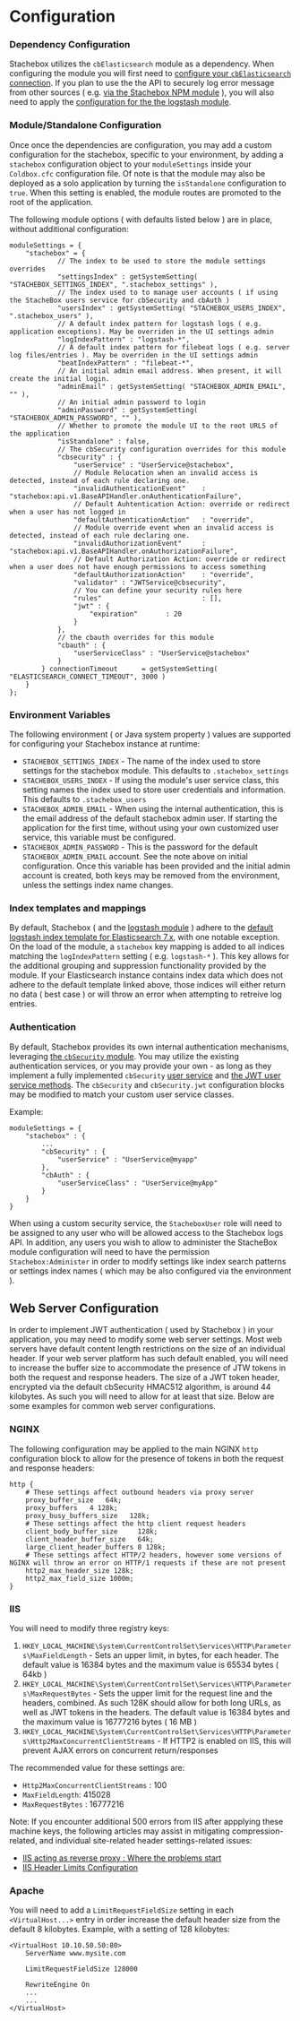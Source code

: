 Configuration
=============
### Dependency Configuration

Stachebox utilizes the `cbElasticsearch` module as a dependency.  When configuring the module you will first need to [configure your `cbElasticsearch` connection](https://cbelasticsearch.ortusbooks.com/configuration).  If you plan to use the the API to securely log error message from other sources ( e.g. [via the Stachebox NPM module](https://www.npmjs.com/package/stachebox) ), you will also need to apply the [configuration for the the logstash module](https://github.com/coldbox-modules/logstash#configuration).   

### Module/Standalone Configuration

Once once the dependencies are configuration, you may add a custom configuration for the stachebox, specific to your environment, by adding a `stachebox` configuration object to your `moduleSettings` inside your `Coldbox.cfc` configuration file.  Of note is that the module may also be deployed as a solo application by turning the `isStandalone` configuration to `true`.  When this setting is enabled, the module routes are promoted to the root of the application.

The following module options ( with defaults listed below ) are in place, without additional configuration:

```
moduleSettings = {
    "stachebox" = {
			// The index to be used to store the module settings overrides
			"settingsIndex" : getSystemSetting( "STACHEBOX_SETTINGS_INDEX", ".stachebox_settings" ),
			// The index used to to manage user accounts ( if using the StacheBox users service for cbSecurity and cbAuth )
			"usersIndex" : getSystemSetting( "STACHEBOX_USERS_INDEX", ".stachebox_users" ),
			// A default index pattern for logstash logs ( e.g. application exceptions). May be overriden in the UI settings admin
			"logIndexPattern" : "logstash-*",
			// A default index pattern for filebeat logs ( e.g. server log files/entries ). May be overriden in the UI settings admin
			"beatIndexPattern" : "filebeat-*",
			// An initial admin email address. When present, it will create the initial login.
			"adminEmail" : getSystemSetting( "STACHEBOX_ADMIN_EMAIL", "" ),
			// An initial admin password to login
			"adminPassword" : getSystemSetting( "STACHEBOX_ADMIN_PASSWORD", "" ),
			// Whether to promote the module UI to the root URLS of the application
			"isStandalone" : false,
			// The cbSecurity configuration overrides for this module
			"cbsecurity" : {
				"userService" : "UserService@stachebox",
				// Module Relocation when an invalid access is detected, instead of each rule declaring one.
				"invalidAuthenticationEvent" 	: "stachebox:api.v1.BaseAPIHandler.onAuthenticationFailure",
				// Default Auhtentication Action: override or redirect when a user has not logged in
				"defaultAuthenticationAction"	: "override",
				// Module override event when an invalid access is detected, instead of each rule declaring one.
				"invalidAuthorizationEvent"		: "stachebox:api.v1.BaseAPIHandler.onAuthorizationFailure",
				// Default Authorization Action: override or redirect when a user does not have enough permissions to access something
				"defaultAuthorizationAction"	: "override",
				"validator" : "JWTService@cbsecurity",
				// You can define your security rules here
				"rules"							: [],
				"jwt" : {
					"expiration"       : 20
				}
			},
			// the cbauth overrides for this module
			"cbauth" : {
				"userServiceClass" : "UserService@stachebox"
			}
		} connectionTimeout      = getSystemSetting( "ELASTICSEARCH_CONNECT_TIMEOUT", 3000 )
    }
};
```

### Environment Variables

The following environment ( or Java system property ) values are supported for configuring your Stachebox instance at runtime:

* `STACHEBOX_SETTINGS_INDEX` - The name of the index used to store settings for the stachebox module.  This defaults to `.stachebox_settings`
* `STACHEBOX_USERS_INDEX` - If using the module's user service class, this setting names the index used to store user credentials and information.  This defaults to `.stachebox_users`
* `STACHEBOX_ADMIN_EMAIL` - When using the internal authentication, this is the email address of the default stachebox admin user.  If starting the application for the first time, without using your own customized user service, this variable must be configured.
* `STACHEBOX_ADMIN_PASSWORD` - This is the password for the default `STACHEBOX_ADMIN_EMAIL` account.  See the note above on initial configuration.  Once this variable has been provided and the initial admin account is created, both keys may be removed from the environment, unless the settings index name changes.

### Index templates and mappings

By default, Stachebox ( and the [logstash module](https://github.com/coldbox-modules/logstash/blob/master/readme.md) ) adhere to the [default logstash index template for Elasticsearch 7.x](https://github.com/logstash-plugins/logstash-output-elasticsearch/blob/master/lib/logstash/outputs/elasticsearch/templates/ecs-disabled/elasticsearch-7x.json), with one notable exception.  On the load of the module, a `stachebox` key mapping is added to all indices matching the `logIndexPattern` setting ( e.g. `logstash-*` ).  This key allows for the additional grouping and suppression functionality provided by the module.  If your Elasticsearch instance contains index data which does not adhere to the default template linked above, those indices will either return no data ( best case ) or will throw an error when attempting to retreive log entries.


### Authentication

By default, Stachebox provides its own internal authentication mechanisms, leveraging [the `cbSecurity` module](https://coldbox-security.ortusbooks.com/).  You may utilize the existing authentication services, or you may provide your own - as long as they implement a fully implemented `cbSecurity` [user service](https://coldbox-security.ortusbooks.com/getting-started/first-chapter#user-services) and [the JWT user service methods](https://coldbox-security.ortusbooks.com/jwt/jwt-services#user-service).  The `cbSecurity` and `cbSecurity.jwt` configuration blocks may be modified to match your custom user service classes. 

Example:

```
moduleSettings = {
	"stachebox" : {
		...
		"cbSecurity" : {
			"userService" : "UserService@myapp"
		},
		"cbAuth" : {
			"userServiceClass" : "UserService@myApp"
		}
	}
}
```

When using a custom security service, the `StacheboxUser` role will need to be assigned to any user who will be allowed access to the Stachebox logs API.   In addition, any users you wish to allow to administer the StacheBox module configuration will need to have the permission `Stachebox:Administer` in order to modify settings like index search patterns or  settings index names ( which may be also configured via the environment ).

## Web Server Configuration

In order to implement JWT authentication ( used by Stachebox ) in your application, you may need to modify some web server settings. Most web servers have default content length restrictions on the size of an individual header.  If your web server platform has such default enabled, you will need to increase the buffer size to accommodate the presence of JTW tokens in both the request and response headers.  The size of a JWT token header, encrypted via the default cbSecurity HMAC512 algorithm, is around 44 kilobytes.  As such you will need to allow for at least that size.   Below are some examples for common web server configurations.
### NGINX
The following configuration may be applied to the main NGINX `http` configuration block to allow for the presence of tokens in both the request and response headers:
```
http {
	# These settings affect outbound headers via proxy server
	proxy_buffer_size   64k;
	proxy_buffers   4 128k;
	proxy_busy_buffers_size   128k;
	# These settings affect the http client request headers
	client_body_buffer_size     128k;
	client_header_buffer_size   64k;
	large_client_header_buffers 8 128k;
	# These settings affect HTTP/2 headers, however some versions of NGINX will throw an error on HTTP/1 requests if these are not present
	http2_max_header_size 128k;
	http2_max_field_size 1000m;
}
```
### IIS
You will need to modify three registry keys:
1. `HKEY_LOCAL_MACHINE\System\CurrentControlSet\Services\HTTP\Parameters\MaxFieldLength` - Sets an upper limit, in bytes, for each header. The default value is 16384 bytes and the maximum value is 65534 bytes ( 64kb )
2. `HKEY_LOCAL_MACHINE\System\CurrentControlSet\Services\HTTP\Parameters\MaxRequestBytes` - Sets the upper limit for the request line and the headers, combined.  As such 128K should allow for both long URLs, as well as JWT tokens in the headers. The default value is 16384 bytes and the maximum value is 16777216 bytes ( 16 MB )
3. `HKEY_LOCAL_MACHINE\System\CurrentControlSet\Services\HTTP\Parameters\Http2MaxConcurrentClientStreams` - If HTTP2 is enabled on IIS, this will prevent AJAX errors on concurrent return/responses

The recommended value for these settings are:

* `Http2MaxConcurrentClientStreams` : 100
* `MaxFieldLength`: 415028
* `MaxRequestBytes` : 16777216

Note:  If you encounter additional 500 errors from IIS after appplying these machine keys, the following articles may assist in mitigating compression-related, and individual site-related header settings-related issues:

* [IIS acting as reverse proxy : Where the problems start](https://techcommunity.microsoft.com/t5/iis-support-blog/iis-acting-as-reverse-proxy-where-the-problems-start/ba-p/846259)
* [IIS Header Limits Configuration](https://docs.microsoft.com/en-us/iis/configuration/system.webserver/security/requestfiltering/requestlimits/headerlimits/)

### Apache
You will need to add a `LimitRequestFieldSize` setting in each `<VirtualHost...>` entry in order increase the default header size from the default 8 kilobytes.  Example, with a setting of 128 kilobytes:
```
<VirtualHost 10.10.50.50:80>
	ServerName www.mysite.com
	
	LimitRequestFieldSize 128000
	
	RewriteEngine On
	...
	...
</VirtualHost>
```
